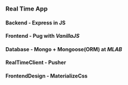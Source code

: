 ### Real Time App

#### Backend - **Express** in JS
#### Frontend - **Pug** with _VanillaJS_

#### Database - Mongo + Mongoose(ORM) at _MLAB_
#### RealTimeClient - **Pusher**

#### FrontendDesign - **MaterializeCss**

